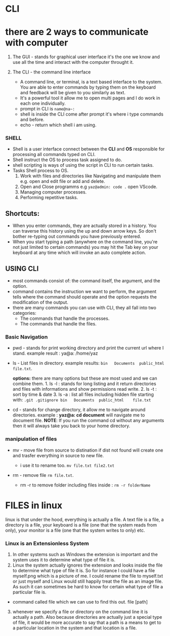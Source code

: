   # CLI
# there are 2 ways to communicate with computer
  1. The GUI - stands for graphical user interface
     it's the one we know and use all the time and interact with the computer throught it.
  
  2. The CLI - the command line interface
     * A command line, or terminal, is a text based interface to the system. You are able to enter commands by typing them on the keyboard and 
       feedback will be given to you similarly as text.
     * It's a powerful tool it allow me to open multi pages and I do work in each one individually.
     * prompt in CLI is `name@na~:`
     * shell is inside the CLI come after prompt it's where i type commands and before.
     * echo - return which shell i am using.
### SHELL
 * Shell is a user interface connect between the **CLI** and **OS** responsible for processing all commands typed on CLI.
 * Shell instruct the OS to process task assigned to do.
 * shell scripting is ways of using the script in CLI to run certain tasks.
 * Tasks Shell process to OS.
   1. Work with files and directories like Navigating and manipulate them e.g. open and edit file or add and delete.
   2. Open and Close programms e.g `yaz@admin: code .` open VScode.
   3. Managing computer processes.
   4. Performing repetitive tasks.
   
##  Shortcuts:
   * When you enter commands, they are actually stored in a history. You can traverse this history using the up and down arrow keys. So don't bother re-typing out commands you   have previously entered.
   * When you start typing a path (anywhere on the command line, you're not just limited to certain commands) you may hit the Tab key on your keyboard at any time which will  invoke an auto complete action.

## USING CLI
 * most commands consist of: the command itself, the argument, and the option.
 * command contains the instruction we want to perform, the argument tells where the command should operate and the option requests the modification of the output.
 * there are many commands you can use with CLI, they all fall into two categories:
    * The commands that handle the processes.
    * The commands that handle the files.
### Basic Navigation 
  * pwd - stands for print working directory and print the current url where I stand.
     example result : ya@a: /home/yaz
  
  * ls - List files in directory.
      example results:   `bin   Documents  public_html    file.txt`.
       
      **options:**
        there are many options but these are most used and we can combine them.
        1. ls -l : stands for long listing and it return directories and files with informations and show permissions read write.
        2. ls -t : sort by time & date
        3. ls -a : list all files including hidden file starting with:  `.git .gitignore bin   Documents  public_html    file.txt`
  
  * cd - stands for change directory, it allow me to navigate around directories.
       example : **yaz@a: cd document** will navigate me to document file.
       **NOTE**: If you run the command cd without any arguments then it will always take you back to your home directory.
### manipulation of files
   * mv - move file from source to distination if dist not found will create one and trasfer everything in source to new file.
     * i use it to rename too.  `mv file.txt file2.txt`
    
   * rm - remove file `rm file.txt`.
     * rm -r to remove folder including files inside : `rm -r folderName`

# FILES in linux
  linux is that under the hood, everything is actually a file. A text file is a file, a directory is a file, your keyboard is a file (one that the system reads from only), your monitor is a file (one that the system writes to only) etc.
  
### Linux is an Extensionless System
  1. In other systems such as Windows the extension is important and the system uses it to determine what type of file it is.
  2. Linux the system actually ignores the extension and looks inside the file to determine what type of file it is. So for instance I could have a file myself.png which is a picture of me. I could rename the file to myself.txt or just myself and Linux would still happily treat the file as an image file. As such it can sometimes be hard to know for certain what type of file a particular file is.
   * command called file which we can use to find this out.
         file [path]
   3. whenever we specify a file or directory on the command line it is actually a path. Also because directories are actually just a special type of file, it would be more accurate to say that a path is a means to get to a particular location in the system and that location is a file.
      
     
   
